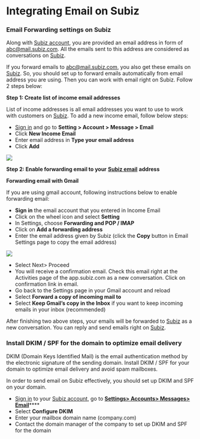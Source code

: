 # Integrating Email on Subiz

### Email Forwarding settings on Subiz

Along with [Subiz account](https://app.subiz.com), you are provided an email address in form of abc@mail.subiz.com. All the emails sent to this address are considered as conversations on [Subiz](https://subiz.com/en).

If you forward emails to abc@mail.subiz.com, you also get these emails on [Subiz](https://subiz.com/en). So, you should set up to forward emails automatically from email address you are using. Then you can work with email right on Subiz. Follow 2 steps below:

**Step 1: Create list of income email addresses**

List of income addresses is all email addresses you want to use to work with customers on [Subiz](https://subiz.com/en). To add a new income email, follow below steps:

* ​[Sign in](http://app.subiz.com/login) and go to **Setting &gt; Account &gt; Message &gt; Email**
* Click **New Income Email**
* Enter email address in **Type your email address**
* Click **Add**

![](https://docv4.subiz.com/wp-content/uploads/2018/03/new-income-email-1.png)

**Step 2: Enable forwarding email to your** [**Subiz email**](https://subiz.com/email.html) **address**

**Forwarding email with Gmail**

If you are using gmail account, following instructions below to enable forwarding email:

* **Sign in** the email account that you entered in Income Email
* Click on the wheel icon and select **Setting**
* In Settings, choose **Forwarding and POP / IMAP**
* Click on **Add a forwarding address**
* Enter the email address given by Subiz \(click the **Copy** button in Email Settings page to copy the email address\)

![](https://docv4.subiz.com/wp-content/uploads/2018/03/copy-email-address.png)

* Select Next&gt; Proceed
* You will receive a confirmation email. Check this email right at the Activities page of the app.subiz.com as a new conversation. Click on confirmation link in email.
* Go back to the Settings page in your Gmail account and reload
* Select **Forward a copy of incoming mail to**
* Select **Keep Gmail’s copy in the Inbox** if you want to keep incoming emails in your inbox \(recommended\)

After finishing two above steps, your emails will be forwarded to [Subiz](https://subiz.com/en) as a new conversation. You can reply and send emails right on [Subiz](https://subiz.com/en).

### Install DKIM / SPF for the domain to optimize email delivery

DKIM \(Domain Keys Identified Mail\) is the email authentication method by the electronic signature of the sending domain. Install DKIM / SPF for your domain to optimize email delivery and avoid spam mailboxes.

In order to send email on Subiz effectively, you should set up DKIM and SPF on your domain.

* [Sign in](https://app.subiz.com/login?redirect=%2Factivities%2F) to your [Subiz account](https://app.subiz.com), go to [**Settings&gt; Accounts&gt; Messages&gt; Email**](https://app.subiz.com/settings/email)\*\*\*\*
* Select **Configure DKIM**
* Enter your mailbox domain name \(company.com\)
* Contact the domain manager of the company to set up DKIM and SPF for the domain

